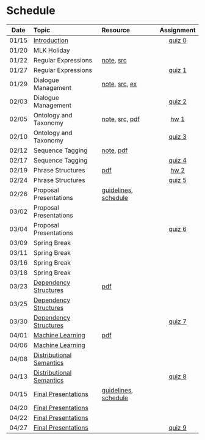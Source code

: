 # Schedule

|Date | Topic | Resource | Assignment |
|:---:|:---|:---|:---:|
|01/15| [Introduction](syllabus.md) | | [quiz 0](getting_started.md) |
|01/20| MLK Holiday | | |
|01/22| Regular Expressions | [note](regular_expressions.ipynb), [src](../src/regular_expressions.py) |  |
|01/27| Regular Expressions |  | [quiz 1](quizzes.md#quiz-1) |
|01/29| Dialogue Management | [note](dialogue_management.ipynb), [src](../src/state_machine.py), [ex](dialogue_state_machine.ipynb) |  |
|02/03| Dialogue Management |  | [quiz 2](quizzes.md#quiz-2) |
|02/05| Ontology and Taxonomy | [note](ontology_taxonomy.ipynb), [src](../src/ontology_taxonomy.py), [pdf](ontology_taxonomy.pdf) | [hw 1](hw_text_matching.md) |
|02/10| Ontology and Taxonomy |  | [quiz 3](quizzes.md#quiz-3) |
|02/12| Sequence Tagging | [note](sequence_tagging.ipynb), [pdf](sequence_tagging.pdf) |  |
|02/17| Sequence Tagging |  | [quiz 4](quizzes.md#quiz-4) |
|02/19| Phrase Structures | [pdf](phrase_structures.pdf) | [hw 2](hw_lexicon_entity_matching.md) |
|02/24| Phrase Structures |  | [quiz 5](quizzes.md#quiz-5) |
|02/26| Proposal Presentations | [guidelines](proposal.md), [schedule](../projects/projects-2020.md) |  |
|03/02| Proposal Presentations |  |  |
|03/04| Proposal Presentations |  | [quiz 6](quizzes.md#quiz-6) |
|03/09| Spring Break |  |  |
|03/11| Spring Break |  |  |
|03/16| Spring Break |  |  |
|03/18| Spring Break |  |  |
|03/23| [Dependency Structures](https://emory.zoom.us/rec/share/_MZvCJ_azmZOAc-OtFrUfY4-Dqbjaaa80Cca8vNYmRmvwuln1rCajN3grpKEixcS) | [pdf](dependency_structures.pdf) |  |
|03/25| [Dependency Structures](https://emory.zoom.us/rec/share/-sFlEbzz6kpLZM_W2BHVQa8RBbrIX6a80yQY-vcIyUfRD1WpbTpZn0Kp-6bVSqH5) |  |  |
|03/30| [Dependency Structures](https://emory.zoom.us/rec/share/-vBPdumu-z5Ib9aV7HycQohwA7_hT6a80SEbqKANzEgU3R2GX6e14TYfOquCXVC3) |  | [quiz 7](quizzes.md#quiz-7) |
|04/01| [Machine Learning](https://emory.zoom.us/rec/share/-s1Vco3u1WdIZ5Xv5W3geaUsIaf6eaa80XIbq_JZyEystNKibuQKEwiHPtL8Ubpz) | [pdf](machine_learning.pdf) |  |
|04/06| [Machine Learning](https://emory.zoom.us/rec/share/wtJrMLCu2ElOYrPt5RyOfP4NOIm6X6a81HJPqKcMn0cPAWv2p3Ig716C8pZvcevD) |  |  |
|04/08| [Distributional Semantics](https://emory.zoom.us/rec/share/3ulsFZfI8lpJRonB9l2PSPAvH4rIaaa8gygXrPMMzaQ8dYBkJJvoji9MWDM2-s4 ) |  |  |
|04/13| [Distributional Semantics](https://emory.zoom.us/rec/share/tOFWDpjA0j1JHbfkw3zOXrYkF4jpT6a8gyQe-fcLzBl7nksHBvmOckVqcWS2bim2) |  | [quiz 8](quizzes.md#quiz-8) |
|04/15| [Final Presentations](https://emory.zoom.us/rec/share/6cZJM7_75zNOfKPv4k7dVaM8Ot71X6a81ilM-fMKzElwFBMo6WhH3MCkoSendlI-) | [guidelines](project.md), [schedule](../projects/projects-2020.md) |  |
|04/20| [Final Presentations]() |  |  |
|04/22| [Final Presentations]() |  |  |
|04/27| [Final Presentations]() |  | [quiz 9](quizzes.md#quiz-9) |

